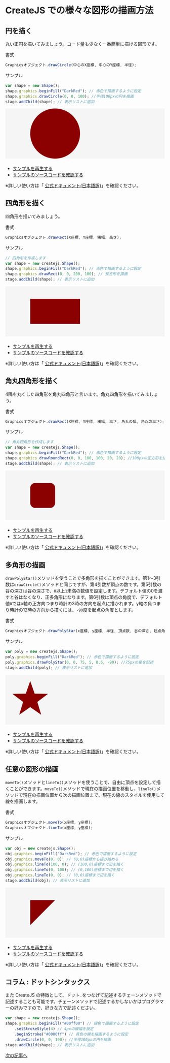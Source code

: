 # CreateJS での様々な図形の描画方法

## 円を描く

丸い正円を描いてみましょう。コード量も少なく一番簡単に描ける図形です。

書式
```js
Graphicsオブジェクト.drawCircle(中心のX座標, 中心のY座標, 半径);
```

サンプル
```js
var shape = new Shape();
shape.graphics.beginFill("DarkRed"); // 赤色で描画するように設定
shape.graphics.drawCircle(0, 0, 100); //半径100pxの円を描画
stage.addChild(shape); // 表示リストに追加
```


![](../imgs/shape_circle.html.png)

- [サンプルを再生する](https://ics-creative.github.io/tutorial-createjs/samples/shape_circle.html)
- [サンプルのソースコードを確認する](../samples/shape_circle.html)


※詳しい使い方は「 [公式ドキュメント(日本語訳)](http://createjs.sub.jp/ja/EaselJS/reference/classes/Graphics.html#method_drawCircle)」を確認ください。


## 四角形を描く

四角形を描いてみましょう。

書式
```js
Graphicsオブジェクト.drawRect(X座標, Y座標, 横幅, 高さ);
```

サンプル
```js
// 四角形を作成します
var shape = new createjs.Shape();
shape.graphics.beginFill("DarkRed"); // 赤色で描画するように設定
shape.graphics.drawRect(0, 0, 200, 100); // 長方形を描画
stage.addChild(shape); // 表示リストに追加
```

![](../imgs/shape_rect.html.png)

- [サンプルを再生する](https://ics-creative.github.io/tutorial-createjs/samples/shape_rect.html)
- [サンプルのソースコードを確認する](../samples/shape_rect.html)

※詳しい使い方は「 [公式ドキュメント(日本語訳)](http://createjs.sub.jp/ja/EaselJS/reference/classes/Graphics.html#method_drawRect)」を確認ください。

## 角丸四角形を描く

4隅を丸くした四角形を角丸四角形と言います。角丸四角形を描いてみましょう。

書式
```js
Graphicsオブジェクト.drawRect(X座標, Y座標, 横幅, 高さ, 角丸の幅, 角丸の高さ);
```

サンプル
```js
// 角丸四角形を作成します
var shape = new createjs.Shape();
shape.graphics.beginFill("DarkRed"); // 赤色で描画するように設定
shape.graphics.drawRoundRect(0, 0, 100, 100, 20, 20); //100pxの正方形を描画。20pxの角丸を設定。
stage.addChild(shape); // 表示リストに追加
```


![](../imgs/shape_roundrect.html.png)

- [サンプルを再生する](https://ics-creative.github.io/tutorial-createjs/samples/shape_roundrect.html)
- [サンプルのソースコードを確認する](../samples/shape_roundrect.html)


※詳しい使い方は「 [公式ドキュメント(日本語訳)](http://createjs.sub.jp/ja/EaselJS/reference/classes/Graphics.html#method_drawRoundRect)」を確認ください。


## 多角形の描画

`drawPolyStar()`メソッドを使うことで多角形を描くことができます。第1～3引数は`drawCircle()`メソッドと同じですが、第4引数が頂点の数です。第5引数の谷の深さは谷の深さで、`0`以上`1`未満の数値を設定します。デフォルト値の0を渡すと谷はなくなり、正多角形になります。第6引数は頂点の角度で、デフォルト値`0`ではx軸の正方向つまり時計の3時の方向を起点に描かれます。y軸の負つまり時計の12時の方向から描くには、`-90`度を起点の角度とします。

書式
```js
Graphicsオブジェクト.drawPolyStar(x座標, y座標, 半径, 頂点数, 谷の深さ, 起点角)
```

サンプル
```js
var poly = new createjs.Shape();
poly.graphics.beginFill("DarkRed"); // 赤色で描画するように設定
poly.graphics.drawPolyStar(0, 0, 75, 5, 0.6, -90); //75pxの星を記述
stage.addChild(poly); // 表示リストに追加
```

![](../imgs/shape_polystar.html.png)

- [サンプルを再生する](https://ics-creative.github.io/tutorial-createjs/samples/shape_polystar.html)
- [サンプルのソースコードを確認する](../samples/shape_polystar.html)

※詳しい使い方は「 [公式ドキュメント(日本語訳)](http://createjs.sub.jp/ja/EaselJS/reference/classes/Graphics.html#method_drawPolyStar)」を確認ください。


## 任意の図形の描画

`moveTo()`メソッドと`lineTo()`メソッドを使うことで、自由に頂点を設定して描くことができます。`moveTo()`メソッドで現在の描画位置を移動し、`lineTo()`メソッドで現在の描画位置から次の描画位置まで、現在の線のスタイルを使用して線を描画します。

書式
```js
Graphicsオブジェクト.moveTo(x座標, y座標);
Graphicsオブジェクト.lineTo(x座標, y座標);
```

サンプル
```js
var obj = new createjs.Shape();
obj.graphics.beginFill("DarkRed"); // 赤色で描画するように設定
obj.graphics.moveTo(0, 0); // (0,0)座標から描き始める
obj.graphics.lineTo(100, 0); // (100,0)座標まで辺を描く
obj.graphics.lineTo(0, 100); // (0,100)座標まで辺を描く
obj.graphics.lineTo(0, 0); // (0,0)座標まで辺を描く
stage.addChild(obj); // 表示リストに追加
```


![](../imgs/shape_other.html.png)

- [サンプルを再生する](https://ics-creative.github.io/tutorial-createjs/samples/shape_other.html)
- [サンプルのソースコードを確認する](../samples/shape_other.html)


※詳しい使い方は「 [公式ドキュメント(日本語訳)](http://createjs.sub.jp/ja/EaselJS/reference/classes/Graphics.html#method_lineTo)」を確認ください。



## コラム : ドットシンタックス

また CreateJS の特徴として、ドット`.`をつなげて記述するチェーンメソッドで記述することも可能です。チェーンメソッドで記述するかしないかはプログラマーの好みですので、好きな方で記述ください。

```js
var shape = new createjs.Shape();
shape.graphics.beginFill("#00ff00") // 緑色で描画するように設定
	.setStrokeStyle(4) // 4pxの線幅を設定
	.beginStroke("#0000ff") // 青色の線を描画するように設定
	.drawCircle(0, 0, 100); //半径100pxの円を描画
stage.addChild(shape); // 表示リストに追加
```

[次の記事へ](text.md)
